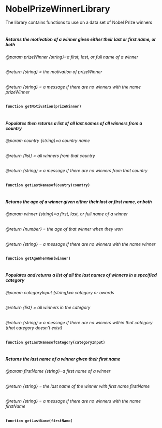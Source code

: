 # NobelPrizeWinnerLibrary
The library contains functions to use on a data set of Nobel Prize winners
#
##### Returns the motivation of a winner given either their last or first name, or both
###### @param prizeWinner {string}=a first, last, or full name of a winner
###### @return {string} = the motivation of prizeWinner
###### @return {string} = a message if there are no winners with the name prizeWinner
**`function getMotivation(prizeWinner)`**
#

##### Populates then returns a list of all last names of all winners from a country
###### @param country {string}=a country name
###### @return {list} = all winners from that country
###### @return {string} = a message if there are no winners from that country
**`function getLastNamesofCountry(country)`**
#

##### Returns the age of a winner given either their last or first name, or both
###### @param winner {string}=a first, last, or full name of a winner 
###### @return {number} = the age of that winner when they won
###### @return {string} = a message if there are no winners with the name winner
**`function getAgeWhenWon(winner)`**
#

##### Populates and returns a list of all the last names of winners in a specified category
###### @param categoryInput {string}=a category or awards
###### @return {list} = all winners in the category 
###### @return {string} = a message if there are no winners within that category (that category doesn't exist)
**`function getLastNamesofCategory(categoryInput)`**
#

##### Returns the last name of a winner given their first name
###### @param firstName {string}=a first name of a winner 
###### @return {string} = the last name of the winner with first name firstName
###### @return {string} = a message if there are no winners with the name firstName
**`function getLastName(firstName)`**
#



